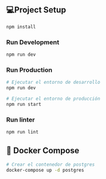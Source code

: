 ## 💻Project Setup

```sh
npm install
```

### Run Development

```sh
npm run dev
```

### Run Production

```sh
# Ejecutar el entorno de desarrollo
npm run dev

# Ejecutar el entorno de producción
npm run start
```

### Run linter

```sh
npm run lint
```

## 🐳 Docker Compose

```sh
# Crear el contenedor de postgres
docker-compose up -d postgres
```
